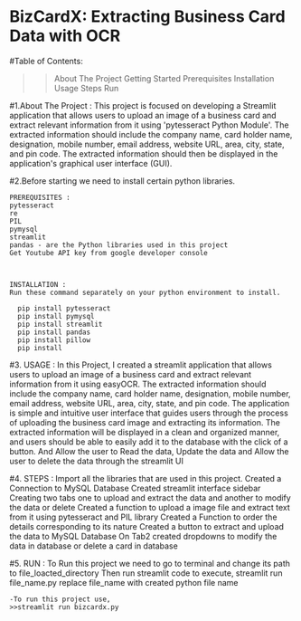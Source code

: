 # BizCardX: Extracting Business Card Data with OCR

#Table of Contents:
>>About The Project
>>Getting Started
>>Prerequisites
>>Installation
>>Usage
>>Steps
>>Run


#1.About The Project :
   This project is focused on developing a Streamlit application that allows users to upload an image of a business card and 
   extract relevant information from it using 'pytesseract Python Module'. The extracted information should include the company 
   name, card holder name, designation, mobile number, email address, website URL, area, city, state, and pin code. The 
   extracted information should then be displayed in the application's graphical user interface (GUI).


#2.Before starting we need to install certain python libraries.

    PREREQUISITES :
    pytesseract
    re
    PIL
    pymysql
    streamlit
    pandas - are the Python libraries used in this project
    Get Youtube API key from google developer console



    INSTALLATION :
    Run these command separately on your python environment to install.
    
      pip install pytesseract
      pip install pymysql
      pip install streamlit
      pip install pandas
      pip install pillow
      pip install 


#3. USAGE :
    In this Project, I created a streamlit application that allows users to upload an image of a business card and extract 
    relevant information from it using easyOCR. The extracted information should include the company name, card holder name, 
    designation, mobile number, email address, website URL, area, city, state, and pin code.
    The application is simple and intuitive user interface that guides users through the process of uploading the business card 
    image and extracting its information. The extracted information will be displayed in a clean and organized manner, and 
    users should be able to easily add it to the database with the click of a button. And Allow the user to Read the data, 
    Update the data and Allow the user to delete the data through the streamlit UI


#4. STEPS :
    Import all the libraries that are used in this project.
    Created a Connection to MySQL Database
    Created streamlit interface sidebar
    Creating two tabs one to upload and extract the data and another to modify the data or delete
    Created a function to upload a image file and extract text from it using pytesseract and PIL library
    Created a Function to order the details corresponding to its nature
    Created a button to extract and upload the data to MySQL Database
    On Tab2 created dropdowns to modify the data in database or delete a card in database
    
#5. RUN :
    To Run this project we need to go to terminal and change its path to file_loacted_directory
    Then run streamlit code to execute,
           streamlit run file_name.py
    replace file_name with created python file name
    
    -To run this project use,
    >>streamlit run bizcardx.py 
